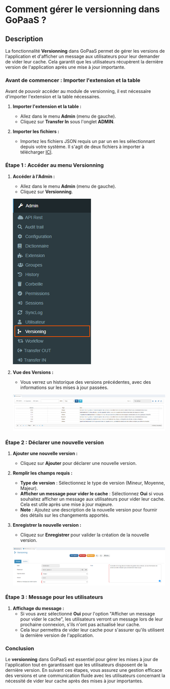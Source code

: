 # Comment gérer le versionning dans GoPaaS ?

## Description

La fonctionnalité **Versionning** dans GoPaaS permet de gérer les versions de l'application et d'afficher un message aux utilisateurs pour leur demander de vider leur cache. Cela garantit que les utilisateurs récupèrent la dernière version de l'application après une mise à jour importante.

### Avant de commencer : Importer l'extension et la table

Avant de pouvoir accéder au module de versionning, il est nécessaire d'importer l'extension et la table nécessaires.

1. **Importer l'extension et la table :**
   - Allez dans le menu **Admin** (menu de gauche).
   - Cliquez sur **Transfer In** sous l'onglet **ADMIN**.
   
2. **Importer les fichiers :**
   - Importez les fichiers JSON requis un par un en les sélectionnant depuis votre système. Il s'agit de deux fichiers à importer à télécharger [ICI](https://drive.google.com/file/d/1_QcZ1tiHdVX5xQBaVmQkmEARi0yrLWgQ/view).

### Étape 1 : Accéder au menu Versionning

1. **Accéder à l'Admin :**
   - Allez dans le menu **Admin** (menu de gauche).
   - Cliquez sur **Versionning**.

   ![Hearder Top](./images/image.png)

2. **Vue des Versions :**
   - Vous verrez un historique des versions précédentes, avec des informations sur les mises à jour passées.

   ![Hearder Top](./images/image1.png)

### Étape 2 : Déclarer une nouvelle version

1. **Ajouter une nouvelle version :**
   - Cliquez sur **Ajouter** pour déclarer une nouvelle version.

2. **Remplir les champs requis :**
   - **Type de version** : Sélectionnez le type de version (Mineur, Moyenne, Majeur).
   - **Afficher un message pour vider le cache** : Sélectionnez **Oui** si vous souhaitez afficher un message aux utilisateurs pour vider leur cache. Cela est utile après une mise à jour majeure.
   - **Note** : Ajoutez une description de la nouvelle version pour fournir des détails sur les changements apportés.

3. **Enregistrer la nouvelle version :**
   - Cliquez sur **Enregistrer** pour valider la création de la nouvelle version.

   ![Hearder Top](./images/image2.png)

### Étape 3 : Message pour les utilisateurs

1. **Affichage du message :**
   - Si vous avez sélectionné **Oui** pour l'option "Afficher un message pour vider le cache", les utilisateurs verront un message lors de leur prochaine connexion, s'ils n'ont pas actualisé leur cache.
   - Cela leur permettra de vider leur cache pour s'assurer qu'ils utilisent la dernière version de l'application.

### Conclusion

Le **versionning** dans GoPaaS est essentiel pour gérer les mises à jour de l'application tout en garantissant que les utilisateurs disposent de la dernière version. En suivant ces étapes, vous assurez une gestion efficace des versions et une communication fluide avec les utilisateurs concernant la nécessité de vider leur cache après des mises à jour importantes.